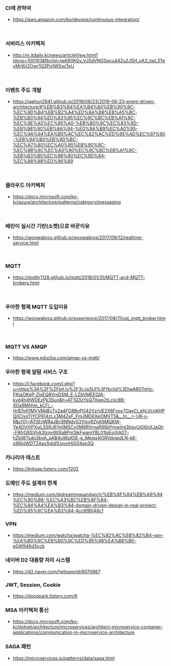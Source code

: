 ### CI에 관하여
  - <https://aws.amazon.com/ko/devops/continuous-integration/>


&nbsp;
&nbsp;

### 서버리스 아키텍처
  - <http://m.itdaily.kr/news/articleView.html?idxno=100193&fbclid=IwAR0KQv_VJSdVNGSqcu44Zu2JSH_oA3_twL3TeyMr9U2Owr1Q3Pq1WSxcTeU>
  

&nbsp;
&nbsp;
  
### 이벤트 주도 개발
  - <https://jaehun2841.github.io/2019/06/23/2019-06-23-event-driven-architecture/#%EB%B3%B4%EA%B4%80%EB%90%9C-%EC%9D%B4%EB%B2%A4%ED%8A%B8%EB%A5%BC-%EB%B0%94%ED%83%95%EC%9C%BC%EB%A1%9C-%EC%9E%A5%EC%95%A0-%EB%B0%9C%EC%83%9D-%EB%98%90%EB%8A%94-%ED%8A%B9%EC%A0%95-%EC%9A%94%EA%B5%AC%EC%82%AC%ED%95%AD%EC%97%90-%EB%94%B0%EB%9D%BC-%EC%A7%80%EC%A0%95%EB%90%9C-%EC%8B%9C%EC%A0%90%EC%9C%BC%EB%A1%9C-%EB%B3%B5%EC%9B%90%EC%9D%84-%EC%88%98%ED%96%89>
  
  
&nbsp;
&nbsp;


### 클라우드 아키텍처
  - <https://docs.microsoft.com/ko-kr/azure/architecture/patterns/category/messaging>

&nbsp;
&nbsp;


### 배민이 실시간 기반(소켓)으로 바꾼이유
  - <https://woowabros.github.io/woowabros/2017/09/12/realtime-service.html>
  
&nbsp;
&nbsp;
  
### MQTT
  - <https://dydtjr1128.github.io/mqtt/2018/01/31/MQTT-and-MQTT-brokers.html>
  
 &nbsp;
&nbsp;
 
### 우아한 형제 MQTT 도입이유
  - <https://woowabros.github.io/experience/2017/08/11/ost_mqtt_broker.html>
  
 &nbsp;
&nbsp;
  
### MQTT VS AMQP
  - <https://www.educba.com/amqp-vs-mqtt/>
  
  
### 우아한 형제 알람 서비스 구조
  - <https://l.facebook.com/l.php?u=https%3A%2F%2Fbit.ly%2F3cJa3UI%3Ffbclid%3DIwAR07nHz-FKtaOKeP-ZlxEQ8VmDSM_E-LZbVMEEQIA-kyd4h4tWDEzPk3Suo&h=AT1Q3zYsQ7Xwp2tLciic8B-XOa9Mhhm_kCFj_-HrB7pfj1MVVMdEcTx2a4FG8ByPG42VzrUE2X6Fxoy7OavCj_ehLVcnKHPQ0CjysTIYCP614zLx3M4ZeF_FmJMD6XeOMVT5&__tn__=-UK-y-R&c[0]=AT0EnWRaJBc9NNdvS3YlxvRZnA5MQKM-Ye4DVi0PXixL5SRJ6Ye1MSCy0M9RVrnaR96bYmwihg3IjgvUjG6nXJaQh-F8frG8SVhA3lzmr6tlXa8Pm3jkFwamYBL01lpEojXAGT-hZkll8Tsdo3bvA_pAB4uWqX0E-e_Meqq4lGRVdojpdLN-k6-s96kijWDTZAavSgld1UovnHiG04ep3Q>


### 카나리아 테스트
  - <https://krksap.tistory.com/1202>
  
  
### 도메인 주도 설계의 한계
- <https://medium.com/@dreamingsandwich/%EB%8F%84%EB%A9%94%EC%9D%B8-%EC%A3%BC%EB%8F%84-%EC%84%A4%EA%B3%84-domain-driven-design-in-real-project-%ED%95%9C%EA%B3%84-4cc6f8048c1>

### VPN
- <https://medium.com/watcha/watcha-%EC%82%AC%EB%82%B4-vpn-%EA%B0%9C%EB%B0%9C%ED%95%98%EA%B8%B0-e04f946d3ccb>

### 네이버 D2 대용량 처리 시스템
- <https://d2.naver.com/helloworld/6070967>

### JWT, Session, Cookie
- <https://dooopark.tistory.com/6>

### MSA 아키텍처 통신
- <https://docs.microsoft.com/ko-kr/dotnet/architecture/microservices/architect-microservice-container-applications/communication-in-microservice-architecture>

### SAGA 패턴
- <https://microservices.io/patterns/data/saga.html>
